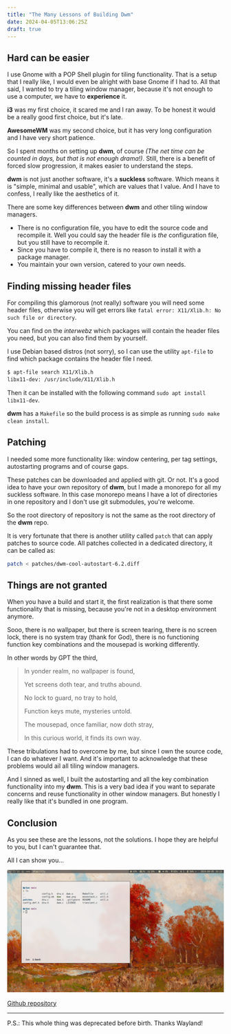 ```yaml
---
title: "The Many Lessons of Building Dwm"
date: 2024-04-05T13:06:25Z
draft: true
---
```


## Hard can be easier

I use Gnome with a POP Shell plugin for tiling functionality. That is a setup that I really like, I would even be alright with base Gnome if I had to. All that said, I wanted to try a tiling window manager, because it's not enough to use a computer, we have to **experience** it.

**i3** was my first choice, it scared me and I ran away. To be honest it would be a really good first choice, but it's late.

**AwesomeWM** was my second choice, but it has very long configuration and I have very short patience.

So I spent months on setting up **dwm**, of course _(The net time can be counted in days, but that is not enough drama!)_. Still, there is a benefit of forced slow progression, it makes easier to understand the steps.

**dwm** is not just another software, it's a **suckless** software. Which means it is "simple, minimal and usable", which are values that I value. And I have to confess, I really like the aesthetics of it.

There are some key differences between **dwm** and other tiling window managers.

- There is no configuration file, you have to edit the source code and recompile it. Well you could say the header file is _the_ configuration file, but you still have to recompile it.
- Since you have to compile it, there is no reason to install it with a package manager.
- You maintain your own version, catered to your own needs.

## Finding missing header files

For compiling this glamorous (not really) software you will need some header files, otherwise you will get errors like `fatal error: X11/Xlib.h: No such file or directory`.

You can find on the _interwebz_ which packages will contain the header files you need, but you can also find them by yourself.

I use Debian based distros (not sorry), so I can use the utility `apt-file` to find which package contains the header file I need.

```bash
$ apt-file search X11/Xlib.h
libx11-dev: /usr/include/X11/Xlib.h
```

Then it can be installed with the following command `sudo apt install libx11-dev`.

**dwm** has a `Makefile` so the build process is as simple as running `sudo make clean install`.

## Patching

I needed some more functionality like: window centering, per tag settings, autostarting programs and of course gaps.

These patches can be downloaded and applied with git. Or not. It's a good idea to have your own repository of **dwm**, but I made a monorepo for all my suckless software. In this case monorepo means I have a lot of directories in one repository and I don't use git submodules, you're welcome.

So the root directory of repository is not the same as the root directory of the **dwm** repo.

It is very fortunate that there is another utility called `patch` that can apply patches to source code. All patches collected in a dedicated directory, it can be called as:

```bash
patch < patches/dwm-cool-autostart-6.2.diff
```

## Things are not granted

When you have a build and start it, the first realization is that there some functionality that is missing, because you're not in a desktop environment anymore.

Sooo, there is no wallpaper, but there is screen tearing, there is no screen lock, there is no system tray (thank for God), there is no functioning function key combinations and the mousepad is working differently.

In other words by GPT the third,

> In yonder realm, no wallpaper is found,
>
> Yet screens doth tear, and truths abound.
>
> No lock to guard, no tray to hold,
>
> Function keys mute, mysteries untold.
>
> The mousepad, once familiar, now doth stray,
>
> In this curious world, it finds its own way.

These tribulations had to overcome by me, but since I own the source code, I can do whatever I want. And it's important to acknowledge that these problems would ail all tiling window managers.

And I sinned as well, I built the autostarting and all the key combination functionality into my **dwm**. This is a very bad idea if you want to separate concerns and reuse functionality in other window managers. But honestly I really like that it's bundled in one program.

## Conclusion

As you see these are the lessons, not the solutions. I hope they are helpful to you, but I can't guarantee that.

All I can show you...

![Wierd flex](wierd-flex.png)

[Github repository](https://github.com/hrvthzslt/desktop)

---

P.S.: This whole thing was deprecated before birth. Thanks Wayland!
